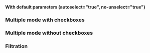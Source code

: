 #### With default parameters (autoselect="true", no-unselect="true")
<!-- example(tree-overview) -->

### Multiple mode with checkboxes
<!-- example(tree-multiple-checkbox) -->

### Multiple mode without checkboxes
<!-- example(tree-multiple-keyboard) -->

### Filtration
<!-- example(tree-filtering) -->